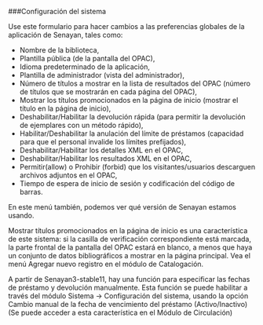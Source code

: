 ###Configuración del sistema

Use este formulario para hacer cambios a las preferencias globales de la aplicación de Senayan, tales como:
- Nombre de la biblioteca,
- Plantilla pública (de la pantalla del OPAC),
- Idioma predeterminado de la aplicación,
- Plantilla de administrador (vista del administrador),
- Número de títulos a mostrar en la lista de resultados del OPAC (número de títulos que se mostrarán en cada página del OPAC),
- Mostrar los títulos promocionados en la página de inicio (mostrar el título en la página de inicio),
- Deshabilitar/Habilitar la devolución rápida (para permitir la devolución de ejemplares con un método rápido),
- Habilitar/Deshabilitar la anulación del límite de préstamos (capacidad para que el personal invalide los límites prefijados),
- Deshabilitar/Habilitar los detalles XML en el OPAC,
- Deshabilitar/Habilitar los resultados XML en el OPAC,
- Permitir(allow) o Prohibir (forbid) que los visitantes/usuarios descarguen archivos adjuntos en el OPAC,
- Tiempo de espera de inicio de sesión y codificación del código de barras.

En este menú también, podemos ver qué versión de Senayan estamos usando.

Mostrar títulos promocionados en la página de inicio es una característica de este sistema: si la casilla de verificación correspondiente está marcada, la parte frontal de la pantalla del OPAC estará en blanco, a menos que haya un conjunto de datos bibliográficos a mostrar en la página principal. Vea el menú Agregar nuevo registro en el módulo de Catalogación.

A partir de Senayan3-stable11, hay una función para especificar las fechas de préstamo y devolución manualmente. Esta función se puede habilitar a través del módulo Sistema -> Configuración del sistema, usando la opción Cambio manual de la fecha de vencimiento del préstamo (Activo/Inactivo) (Se puede acceder a esta característica en el Módulo de Circulación)